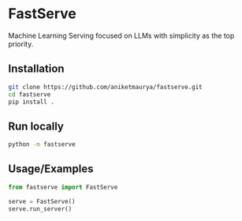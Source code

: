# FastServe

Machine Learning Serving focused on LLMs with simplicity as the top priority.

## Installation

```bash
git clone https://github.com/aniketmaurya/fastserve.git
cd fastserve
pip install .
```

## Run locally

```bash
python -m fastserve
```


## Usage/Examples

```python
from fastserve import FastServe

serve = FastServe()
serve.run_server()
```


<!-- ## Demo

Insert gif or link to demo -->


<!-- ## FAQ

#### Question 1

Answer 1

#### Question 2

Answer 2 -->